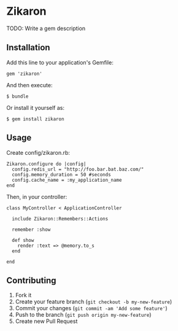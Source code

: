 # Zikaron

TODO: Write a gem description

## Installation

Add this line to your application's Gemfile:

    gem 'zikaron'

And then execute:

    $ bundle

Or install it yourself as:

    $ gem install zikaron

## Usage

Create config/zikaron.rb:

    Zikaron.configure do |config|
      config.redis_url = "http://foo.bar.bat.baz.com/"
      config.memory_duration = 50 #seconds
      config.cache_name = :my_application_name
    end

Then, in your controller:

    class MyController < ApplicationController

      include Zikaron::Remembers::Actions

      remember :show

      def show
        render :text => @memory.to_s
      end

    end

## Contributing

1. Fork it
2. Create your feature branch (`git checkout -b my-new-feature`)
3. Commit your changes (`git commit -am 'Add some feature'`)
4. Push to the branch (`git push origin my-new-feature`)
5. Create new Pull Request
